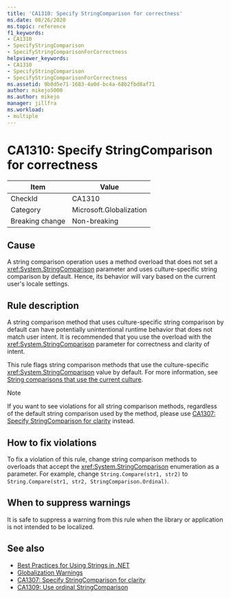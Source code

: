 ```yaml
---
title: 'CA1310: Specify StringComparison for correctness'
ms.date: 08/26/2020
ms.topic: reference
f1_keywords:
- CA1310
- SpecifyStringComparison
- SpecifyStringComparisonForCorrectness
helpviewer_keywords:
- CA1310
- SpecifyStringComparison
- SpecifyStringComparisonForCorrectness
ms.assetid: 9b0d5e71-1683-4a0d-bc4a-68b2fbd8af71
author: mikejo5000
ms.author: mikejo
manager: jillfra
ms.workload:
- multiple
---
```

# CA1310: Specify StringComparison for correctness

|Item|Value|
|-|-|
|CheckId|CA1310|
|Category|Microsoft.Globalization|
|Breaking change|Non-breaking|

## Cause
A string comparison operation uses a method overload that does not set a <xref:System.StringComparison> parameter and uses culture-specific string comparison by default. Hence, its behavior will vary based on the current user's locale settings.

## Rule description
A string comparison method that uses culture-specific string comparison by default can have potentially unintentional runtime behavior that does not match user intent. It is recommended that you use the overload with the <xref:System.StringComparison> parameter for correctness and clarity of intent.

This rule flags string comparison methods that use the culture-specific <xref:System.StringComparison> value by default. For more information, see [String comparisons that use the current culture](/dotnet/standard/base-types/best-practices-strings#string-comparisons-that-use-the-current-culture).

> [!NOTE]
> If you want to see violations for all string comparison methods, regardless of the default string comparison used by the method, please use [CA1307: Specify StringComparison for clarity](ca1307.md) instead.

## How to fix violations
To fix a violation of this rule, change string comparison methods to overloads that accept the <xref:System.StringComparison> enumeration as a parameter. For example, change `String.Compare(str1, str2)` to `String.Compare(str1, str2, StringComparison.Ordinal)`.

## When to suppress warnings
It is safe to suppress a warning from this rule when the library or application is not intended to be localized.

## See also

- [Best Practices for Using Strings in .NET](/dotnet/standard/base-types/best-practices-strings)
- [Globalization Warnings](globalization-warnings.md)
- [CA1307: Specify StringComparison for clarity](ca1307.md)
- [CA1309: Use ordinal StringComparison](ca1309.md)
